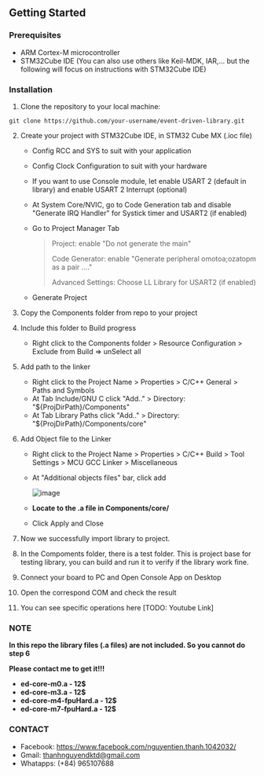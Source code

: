 ## Getting Started

### Prerequisites

- ARM Cortex-M microcontroller
- STM32Cube IDE (You can also use others like Keil-MDK, IAR,... but the following will focus on instructions with STM32Cube IDE)

### Installation

1. Clone the repository to your local machine:

```
git clone https://github.com/your-username/event-driven-library.git
```

2. Create your project with STM32Cube IDE, in STM32 Cube MX (.ioc file)
   -  Config RCC and SYS to suit with your application
   -  Config Clock Configuration to suit with your hardware
   -  If you want to use Console module, let enable USART 2 (default in library) and enable USART 2 Interrupt (optional)
   -  At System Core/NVIC, go to Code Generation tab and disable "Generate IRQ Handler" for Systick timer and USART2 (if enabled)
   -  Go to Project Manager Tab
     
       > Project: enable "Do not generate the main"
       > 
       > Code Generator: enable "Generate peripheral omotoa;ozatopm as a pair ...."
       > 
       > Advanced Settings: Choose LL Library for USART2 (if enabled)
       
    -  Generate Project

3. Copy the Components folder from repo to your project
4. Include this folder to Build progress
   
   - Right click to the Components folder > Resource Configuration > Exclude from Build => unSelect all
     
5. Add path to the linker
   
   - Right click to the Project Name > Properties > C/C++ General > Paths and Symbols
   - At Tab Include/GNU C click "Add.." > Directory: "${ProjDirPath}/Components"
   - At Tab Library Paths click "Add.." > Directory: "${ProjDirPath}/Components/core"
     
6. Add Object file to the Linker

   - Right click to the Project Name > Properties > C/C++ Build > Tool Settings > MCU GCC Linker > Miscellaneous
   - At "Additional objects files" bar, click add
     
     ![image](https://github.com/user-attachments/assets/cb8195a6-10f3-4834-8023-6b663d8381af)
     
   - **Locate to the .a file in Components/core/**
   - Click Apply and Close

7. Now we successfully import library to project.
8. In the Compoments folder, there is a test folder. This is project base for testing library, you can build and run it to verify if the library work fine.
9. Connect your board to PC and Open Console App on Desktop
10. Open the correspond COM and check the result
11. You can see specific operations here [TODO: Youtube Link]

### NOTE
 **In this repo the library files (.a files) are not included. So you cannot do step 6**
 
 **Please contact me to get it!!!**

   - **ed-core-m0.a  - 12$**
   - **ed-core-m3.a  - 12$**
   - **ed-core-m4-fpuHard.a  - 12$**
   - **ed-core-m7-fpuHard.a  - 12$**

### CONTACT
  - Facebook: https://www.facebook.com/nguyentien.thanh.1042032/
  - Gmail: thanhnguyendktd@gmail.com
  - Whatapps: (+84) 965107688 
